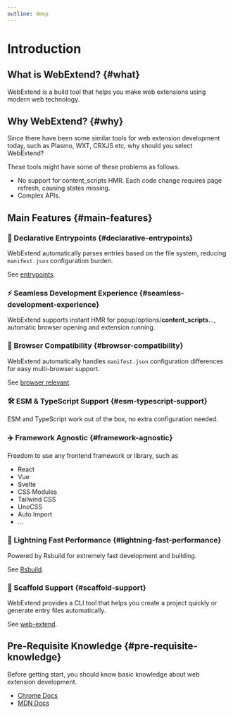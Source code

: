 ```yaml
---
outline: deep
---
```


# Introduction

## What is WebExtend? {#what}

WebExtend is a build tool that helps you make web extensions using modern web technology.

## Why WebExtend? {#why}

Since there have been some similar tools for web extension development today, such as Plasmo, WXT, CRXJS etc, why should you select WebExtend?

These tools might have some of these problems as follows.

- No support for content_scripts HMR. Each code change requires page refresh, causing states missing.
- Complex APIs.

## Main Features {#main-features}

### 📝 Declarative Entrypoints {#declarative-entrypoints}

WebExtend automatically parses entries based on the file system, reducing `manifest.json` configuration burden.

See [entrypoints](./entrypoints.md).

### ⚡️ Seamless Development Experience {#seamless-development-experience}

WebExtend supports instant HMR for popup/options/**content_scripts**..., automatic browser opening and extension running.

### 🧭 Browser Compatibility {#browser-compatibility}

WebExtend automatically handles `manifest.json` configuration differences for easy multi-browser support.

See [browser relevant](./browser.md).

### 🛠️ ESM & TypeScript Support {#esm-typescript-support}

ESM and TypeScript work out of the box, no extra configuration needed.

### ✈️ Framework Agnostic {#framework-agnostic}

Freedom to use any frontend framework or library, such as

- React
- Vue
- Svelte
- CSS Modules
- Tailwind CSS
- UnoCSS
- Auto Import
- ...

### 🚀 Lightning Fast Performance {#lightning-fast-performance}

Powered by Rsbuild for extremely fast development and building.

See [Rsbuild](https://rsbuild.dev/).

### 💪 Scaffold Support {#scaffold-support}

WebExtend provides a CLI tool that helps you create a project quickly or generate entry files automatically.

See [web-extend](../api/web-extend.md).

## Pre-Requisite Knowledge {#pre-requisite-knowledge}

Before getting start, you should know basic knowledge about web extension development.

- [Chrome Docs](https://developer.chrome.com/docs/extensions/get-started)
- [MDN Docs](https://developer.mozilla.org/en-US/docs/Mozilla/Add-ons/WebExtensions)
